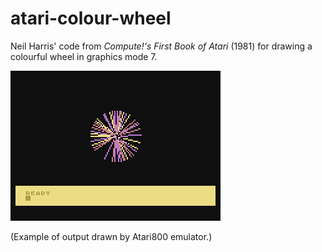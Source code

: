 atari-colour-wheel
==================

Neil Harris' code from _Compute!'s First Book of Atari_ (1981) for drawing a colourful wheel in graphics mode 7.

![screenshot](https://github.com/basic82/atari-colour-wheel/blob/master/screenshot.png)

(Example of output drawn by Atari800 emulator.)
